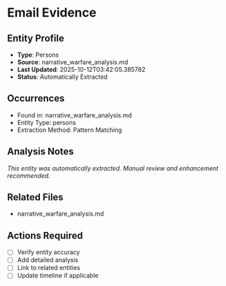 # Email Evidence

## Entity Profile
- **Type**: Persons
- **Source**: narrative_warfare_analysis.md
- **Last Updated**: 2025-10-12T03:42:05.385782
- **Status**: Automatically Extracted

## Occurrences
- Found in: narrative_warfare_analysis.md
- Entity Type: persons
- Extraction Method: Pattern Matching

## Analysis Notes
*This entity was automatically extracted. Manual review and enhancement recommended.*

## Related Files
- narrative_warfare_analysis.md

## Actions Required
- [ ] Verify entity accuracy
- [ ] Add detailed analysis
- [ ] Link to related entities
- [ ] Update timeline if applicable
